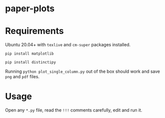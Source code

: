 # paper-plots

# Requirements
Ubuntu 20.04+ with `texlive` and `cm-super` packages installed.

`pip install matplotlib`

`pip install distinctipy`

Running `python plot_single_column.py` out of the box should work and save `png` and `pdf` files.

# Usage
Open any `*.py` file, read the `!!!` comments carefully, edit and run it.
